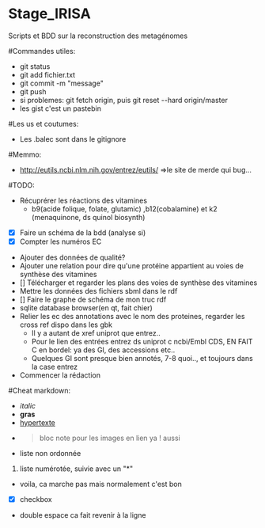 # Stage_IRISA
Scripts et BDD sur la reconstruction des metagénomes

#Commandes utiles:
- git status
- git add fichier.txt
- git commit -m "message"
- git push
- si problemes: git fetch origin, puis git reset --hard origin/master
- les gist c'est un pastebin

#Les us et coutumes:
- Les .balec sont dans le gitignore 

#Memmo:
- http://eutils.ncbi.nlm.nih.gov/entrez/eutils/ =>le site de merde qui bug...

#TODO:
- Récuprérer les réactions des vitamines
    - b9(acide folique, folate, glutamic) ,b12(cobalamine) et k2 (menaquinone, ds quinol biosynth)
- [x] Faire un schéma de la bdd (analyse si)
- [x] Compter les numéros EC
- Ajouter des données de qualité?
- Ajouter une relation pour dire qu'une protéine appartient au voies de synthèse des vitamines
- [] Télécharger et regarder les plans des voies de synthèse des vitamines
- Mettre les données des fichiers sbml dans le rdf
- [] Faire le graphe de schéma de mon truc rdf
- sqlite database browser(en qt, fait chier)
- Relier les ec des annotations avec le nom des proteines, regarder les cross ref dispo dans les gbk
    - Il y a autant de xref uniprot que entrez..
    - Pour le lien des entrées entrez ds uniprot c ncbi/Embl CDS, EN FAIT C en bordel: ya des GI, des accessions etc..
    - Quelques GI sont presque bien annotés, 7-8 quoi.., et toujours dans la case entrez
- Commencer la rédaction

#Cheat markdown:
- _italic_
- **gras**
- [hypertexte](https://intranet.inria.fr/)
- >bloc note pour les images en lien ya ! aussi
* liste non ordonnée
1. liste numérotée, suivie avec un "*"
* voila, ca marche pas mais normalement c'est bon
* [x] checkbox
- double espace ca fait revenir à la ligne
